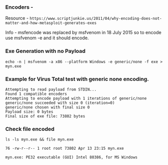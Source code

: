 ### Encoders - 

Resource - ```https://www.scriptjunkie.us/2011/04/why-encoding-does-not-matter-and-how-metasploit-generates-exes```

Info - msfencode was replaced by msfvenom in 18 July 2015 so to encode use msfvenom -e and it should encode.

### Exe Generation with no Payload
``` echo -n | msfvenom -a x86 --platform Windows -e generic/none -f exe > myn.exe ```

### Example for Virus Total test with generic none encoding.
``` root@cloud1:/opt/sqlmap# echo -n | msfvenom -a x86 --platform Windows -e generic/none -f exe > myn.exe
Attempting to read payload from STDIN...
Found 1 compatible encoders
Attempting to encode payload with 1 iterations of generic/none
generic/none succeeded with size 0 (iteration=0)
generic/none chosen with final size 0
Payload size: 0 bytes
Final size of exe file: 73802 bytes
```
### Check file encoded 

```ls -ls myn.exe && file myn.exe```

```76 -rw-r--r-- 1 root root 73802 Apr 13 23:15 myn.exe```

```myn.exe: PE32 executable (GUI) Intel 80386, for MS Windows```